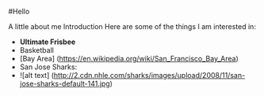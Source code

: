 #Hello

A little about me
Introduction
Here are some of the things I am interested in:

- **Ultimate Frisbee**
- Basketball
- [Bay Area] (https://en.wikipedia.org/wiki/San_Francisco_Bay_Area)
- San Jose Sharks: 
- ![alt text] (http://2.cdn.nhle.com/sharks/images/upload/2008/11/san-jose-sharks-default-141.jpg)

